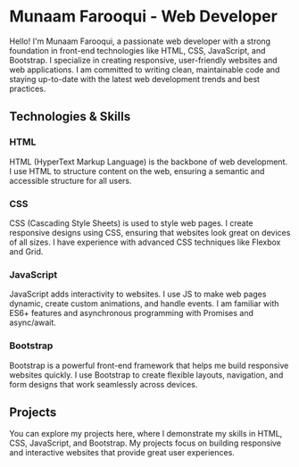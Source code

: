 # Munaam Farooqui - Web Developer

Hello! I'm Munaam Farooqui, a passionate web developer with a strong foundation in front-end technologies like HTML, CSS, JavaScript, and Bootstrap. I specialize in creating responsive, user-friendly websites and web applications. I am committed to writing clean, maintainable code and staying up-to-date with the latest web development trends and best practices.

## Technologies & Skills

### HTML
HTML (HyperText Markup Language) is the backbone of web development. I use HTML to structure content on the web, ensuring a semantic and accessible structure for all users.

### CSS
CSS (Cascading Style Sheets) is used to style web pages. I create responsive designs using CSS, ensuring that websites look great on devices of all sizes. I have experience with advanced CSS techniques like Flexbox and Grid.

### JavaScript
JavaScript adds interactivity to websites. I use JS to make web pages dynamic, create custom animations, and handle events. I am familiar with ES6+ features and asynchronous programming with Promises and async/await.

### Bootstrap
Bootstrap is a powerful front-end framework that helps me build responsive websites quickly. I use Bootstrap to create flexible layouts, navigation, and form designs that work seamlessly across devices.

## Projects

You can explore my projects here, where I demonstrate my skills in HTML, CSS, JavaScript, and Bootstrap. My projects focus on building responsive and interactive websites that provide great user experiences.

